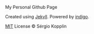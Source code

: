 My Personal Github Page

Created using [Jekyll](https://jekyllrb.com/). Powered by [indigo](https://github.com/sergiokopplin/indigo).

[MIT](http://kopplin.mit-license.org/) License © Sérgio Kopplin
